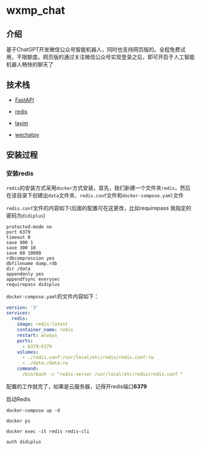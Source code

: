 # wxmp_chat

## 介绍

基于ChatGPT开发微信公众号智能机器人，同时也支持网页版的。全程免费试用，不限额度。网页版的通过关注微信公众号实现登录之后，即可开启于人工智能机器人畅快的聊天了



## 技术栈

- [FastAPI](https://fastapi.tiangolo.com/zh/)

- [redis](https://aioredis.readthedocs.io/en/latest/)

- [layim](http://layui.org.cn/fly/docs/7.html)

- [wechatpy](http://docs.wechatpy.org/zh_CN/stable/)

## 安装过程

### 安装redis

`redis`的安装方式采用`docker`方式安装，首先，我们新建一个文件夹`redis`，然后在该目录下创建出`data`文件夹、`redis.conf`文件和`docker-compose.yaml`文件

`redis.conf`文件的内容如下(后面的配置可在这更改，比如requirepass 我指定的密码为`didiplus`)

```
protected-mode no
port 6379
timeout 0
save 900 1 
save 300 10
save 60 10000
rdbcompression yes
dbfilename dump.rdb
dir /data
appendonly yes
appendfsync everysec
requirepass didiplus
```

`docker-compose.yaml`的文件内容如下：

```yaml
version: '3'
services:
  redis:
    image: redis:latest
    container_name: redis
    restart: always
    ports:
      - 6379:6379
    volumes:
      - ./redis.conf:/usr/local/etc/redis/redis.conf:rw
      - ./data:/data:rw
    command:
      /bin/bash -c "redis-server /usr/local/etc/redis/redis.conf "
```

配置的工作就完了，如果是云服务器，记得开redis端口**6379**

启动Redis

```shell
docker-compose up -d

docker ps

docker exec -it redis redis-cli

auth didiplus
```



